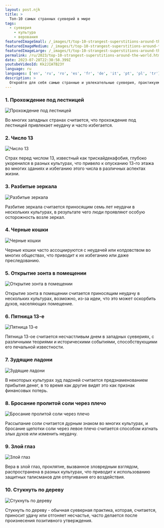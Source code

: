 ```yaml
---
layout: post.njk
title: >
  Топ-10 самых странных суеверий в мире
tags:
  - суеверия
	- культура
	- верования
featuredImageSmall: /_images/t/top-10-strangest-superstitions-around-the-world-cover-ru-small.webp
featuredImageMedium: /_images/t/top-10-strangest-superstitions-around-the-world-cover-ru-medium.webp
featuredImageLarge: /_images/t/top-10-strangest-superstitions-around-the-world-cover-ru-large.webp
permalink: /ru/2023/top-10-strangest-superstitions-around-the-world.html
date: 2023-07-28T22:38:58.399Z
youtubeVideoId: Kk2JIATB23Y
language: ru
languages: ['en', 'ru', 'ro', 'es', 'fr', 'de', 'it', 'pt', 'pl', 'tr']
description: >
  Откройте для себя самые странные и увлекательные суеверия, практикуемые разными культурами по всему миру.
---
```


### 1. Прохождение под лестницей

![Прохождение под лестницей](/_images/8/89141c945612aedcb601561b995948aa-medium.webp)

Во многих западных странах считается, что прохождение под лестницей привлекает неудачу и часто избегается.

### 2. Число 13

![Число 13](/_images/5/57c9a71e71046f9c91bca8269b723123-medium.webp)

Страх перед числом 13, известный как трискайдекафобия, глубоко укоренился в разных культурах, что привело к опусканию 13-го этажа во многих зданиях и избеганию этого числа в различных аспектах жизни.

### 3. Разбитые зеркала

![Разбитые зеркала](/_images/c/c944eddd91b7b37691749a87f21b44ee-medium.webp)

Разбитие зеркала считается приносящим семь лет неудачи в нескольких культурах, в результате чего люди проявляют особую осторожность возле зеркал.

### 4. Черные кошки

![Черные кошки](/_images/5/574d1fde4c0bf28743111c61e3c2a909-medium.webp)

Черные кошки часто ассоциируются с неудачей или колдовством во многих обществах, что приводит к их избеганию или даже преследованию.

### 5. Открытие зонта в помещении

![Открытие зонта в помещении](/_images/7/72f4ce78643d6a6d608d3bc4704d8c79-medium.webp)

Открытие зонта в помещении считается приносящим неудачу в нескольких культурах, возможно, из-за идеи, что это может оскорбить духов, населяющих помещение.

### 6. Пятница 13-е

![Пятница 13-е](/_images/8/8f3de13d1c822392e992069142a92692-medium.webp)

Пятница 13-ое считается несчастливым днем в западных суевериях, с различными теориями и историческими событиями, способствующими его печальной известности.

### 7. Зудящие ладони

![Зудящие ладони](/_images/3/33aba028c6e96059278cd982f120512d-medium.webp)

В некоторых культурах зуд ладоней считается предзнаменованием прибытия денег, в то время как другие видят это как признак финансовых потерь.

### 8. Бросание пролитой соли через плечо

![Бросание пролитой соли через плечо](/_images/3/3c48404cffe123232a1caf7a38f77ee2-medium.webp)

Рассыпание соли считается дурным знаком во многих культурах, и бросание щепотки соли через левое плечо считается способом изгнать злых духов или изменить неудачу.

### 9. Злой глаз

![Злой глаз](/_images/d/db533c8d41b185bc48bccc78e6f9a545-medium.webp)

Вера в злой глаз, проклятие, вызванное зловредным взглядом, распространена в разных культурах, что приводит к использованию защитных талисманов для отпугивания его воздействия.

### 10. Стукнуть по дереву

![Стукнуть по дереву](/_images/8/848b9ff1ed34b6233a97c554a93d58dd-medium.webp)

Стукнуть по дереву - обычная суеверная практика, которая, считается, приносит удачу или отгоняет несчастье, часто делается после произнесения позитивного утверждения.

